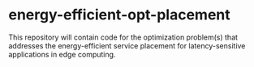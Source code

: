 # energy-efficient-opt-placement

This repository will contain code for the optimization problem(s) that addresses the energy-efficient service placement for latency-sensitive applications in edge computing.
